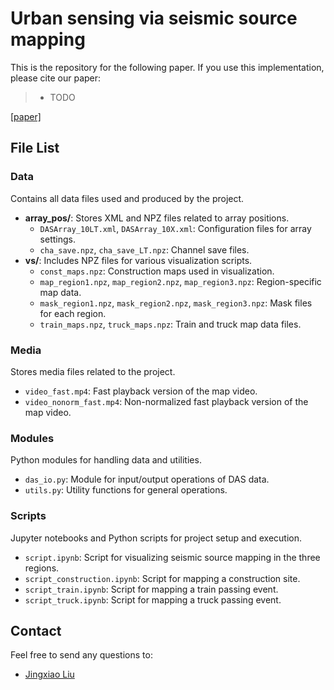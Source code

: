 # Urban sensing via seismic source mapping

This is the repository for the following paper. If you use this implementation, please cite our paper:

>* TODO

[[paper]](TODO)



## File List

### Data
Contains all data files used and produced by the project.
- **array_pos/**: Stores XML and NPZ files related to array positions.
  - `DASArray_10LT.xml`, `DASArray_10X.xml`: Configuration files for array settings.
  - `cha_save.npz`, `cha_save_LT.npz`: Channel save files.
- **vs/**: Includes NPZ files for various visualization scripts.
  - `const_maps.npz`: Construction maps used in visualization.
  - `map_region1.npz`, `map_region2.npz`, `map_region3.npz`: Region-specific map data.
  - `mask_region1.npz`, `mask_region2.npz`, `mask_region3.npz`: Mask files for each region.
  - `train_maps.npz`, `truck_maps.npz`: Train and truck map data files.

### Media
Stores media files related to the project.
- `video_fast.mp4`: Fast playback version of the map video.
- `video_nonorm_fast.mp4`: Non-normalized fast playback version of the map video.

### Modules
Python modules for handling data and utilities.
- `das_io.py`: Module for input/output operations of DAS data.
- `utils.py`: Utility functions for general operations.

### Scripts
Jupyter notebooks and Python scripts for project setup and execution.
- `script.ipynb`: Script for visualizing seismic source mapping in the three regions.
- `script_construction.ipynb`: Script for mapping a construction site.
- `script_train.ipynb`: Script for mapping a train passing event.
- `script_truck.ipynb`: Script for mapping a truck passing event.

## Contact
Feel free to send any questions to:
- [Jingxiao Liu](mailto:jingxiao@mit.edu)

